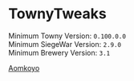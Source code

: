 # TownyTweaks
Minimum Towny Version: `0.100.0.0` \
Minimum SiegeWar Version: `2.9.0` \
Minimum Brewery Version: `3.1`


[Aomkoyo](https://github.com/aomkoyo)
